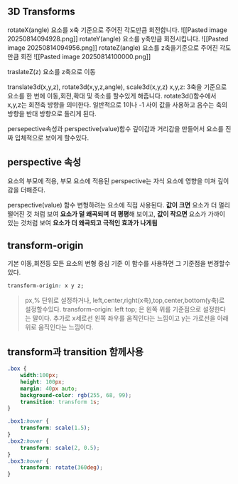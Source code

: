 ## 3D Transforms

rotateX(angle)
요소를 x축 기준으로 주어진 각도만큼 회전합니다.
![[Pasted image 20250814094928.png]]
rotateY(angle)
요소를 y축만큼 회전시킵니다.
![[Pasted image 20250814094956.png]]
rotateZ(angle)
요소를 z축을기준으로 주어진 각도만큼 회전
![[Pasted image 20250814100000.png]]

traslateZ(z)
요소를 z축으로 이동

translate3d(x,y,z), rotate3d(x,y,z,angle), scale3d(x,y,z)
x,y,z: 3축을 기준으로 요소를 한 번에 이동,회전,확대 및 축소를 할수있게 해줍니다.
rotate3d()함수에서 x,y,z는 회전축 방향을 의미한다. 일반적으로 1이나 -1 사이 값을 사용하고 음수는 축의 방향을 반대 방향으로 돌리게 된다.

persepective속성과 perspective(value)함수
깊이감과 거리감을 만들어서 요소를 진짜 입체적으로 보이게 할수있다.

## perspective 속성
요소의 부모에 적용, 부모 요소에 적용된 perspective는 자식 요소에 영향을 미쳐 깊이감을 더해준다.

perspective(value) 함수
변형하려는 요소에 직접 사용된다.
**값이 크면** 요소가 더 멀리 떨어진 것 처럼 보여 **요소가 덜 왜곡되며 더 평평**해 보이고, **값이 작으면** 요소가 가까이 있는 것처럼 보여 **요소가 더 왜곡되고 극적인 효과가 나게됨**


## transform-origin
기본 이동,회전등 모든 요소의 변형 중심 기준 이 함수를 사용하면 그 기준점을 변경할수있다.
```CSS
transform-origin: x y z;
```
>px,% 단위로 설정하거나, left,center,right(x축),top,center,bottom(y축)로 설정할수있다.
>transform-origin: left top; 은 왼쪽 위를 기준점으로 설정한다는 말이다.
추가로 x세로선 왼쪽 좌우를 움직인다는 느낌이고 y는 가로선을 아래 위로 움직인다는 느낌이다.

## transform과 transition 함께사용
```CSS
.box {
	width:100px;
	height: 100px;
	margin: 40px auto;
	background-color: rgb(255, 68, 99);
	transition: transform 1s;
}

.box1:hover {
	transform: scale(1.5);
}
.box2:hover {
	transform: scale(2, 0.5);
}
.box3:hover {
	transform: rotate(360deg);
}
```